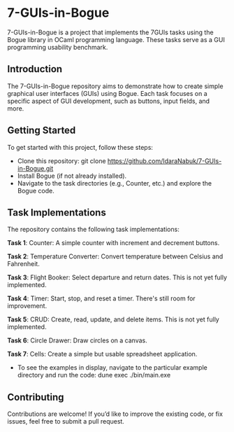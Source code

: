 # 7-GUIs-in-Bogue
7-GUIs-in-Bogue is a project that implements the 7GUIs tasks using the Bogue library in OCaml programming language. These tasks serve as a GUI programming usability benchmark.

## Introduction
The 7-GUIs-in-Bogue repository aims to demonstrate how to create simple graphical user interfaces (GUIs) using Bogue. Each task focuses on a specific aspect of GUI development, such as buttons, input fields, and more.

## Getting Started
To get started with this project, follow these steps:

- Clone this repository: git clone https://github.com/IdaraNabuk/7-GUIs-in-Bogue.git
- Install Bogue (if not already installed).
- Navigate to the task directories (e.g., Counter, etc.) and explore the Bogue code.

## Task Implementations
The repository contains the following task implementations:

**Task 1**: Counter: A simple counter with increment and decrement buttons.

**Task 2**: Temperature Converter: Convert temperature between Celsius and Fahrenheit.

**Task 3**: Flight Booker: Select departure and return dates. This is not yet fully implemented.

**Task 4**: Timer: Start, stop, and reset a timer. There's still room for improvement.

**Task 5**: CRUD: Create, read, update, and delete items. This is not yet fully implemented.

**Task 6**: Circle Drawer: Draw circles on a canvas.

**Task 7**: Cells: Create a simple but usable spreadsheet application.


- To see the examples in display, navigate to the particular example directory and run the code:
dune exec ./bin/main.exe

## Contributing
Contributions are welcome! If you’d like to improve the existing code, or fix issues, feel free to submit a pull request.
